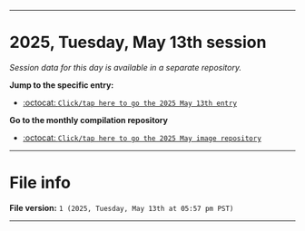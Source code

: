
***

# 2025, Tuesday, May 13th session

_Session data for this day is available in a separate repository._

**Jump to the specific entry:**

- [:octocat: `Click/tap here to go the 2025 May 13th entry`](https://github.com/seanpm2001/SeansLifeArchive_Images_ModernSmurfsVillage_Y2025_V5/tree/SeansLifeArchive_ModernSmurfsVillage_Y2025_V5_Main-dev/2025/05_May/13/)

**Go to the monthly compilation repository**

- [:octocat: `Click/tap here to go the 2025 May image repository`](https://github.com/seanpm2001/SeansLifeArchive_Images_ModernSmurfsVillage_Y2025_V5/)

***

# File info

**File version:** `1 (2025, Tuesday, May 13th at 05:57 pm PST)`

***
